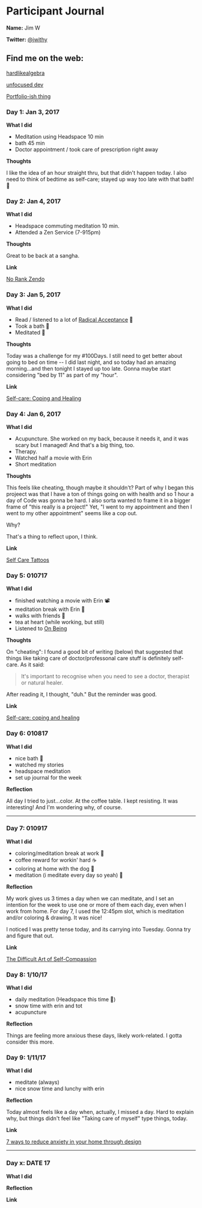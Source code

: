 # Participant Journal

**Name:** Jim W

**Twitter:** [@jwithy](https://twitter.com/jwithy)

## Find me on the web:

[hardlikealgebra](http://hardlikealgebra.com)

[unfocused dev](http://unfocused.tech)

[Portfolio-ish thing](http://jimwithington.com)

### Day 1: Jan 3, 2017

**What I did**

- Meditation using Headspace 10 min
- bath 45 min
- Doctor appointment / took care of prescription right away

**Thoughts**

I like the idea of an hour straight thru, but that didn't happen today. I also need to think of bedtime as self-care; stayed up way too late with that bath! 🛁

### Day 2: Jan 4, 2017

**What I did**

- Headspace commuting meditation 10 min.
- Attended a Zen Service (7-915pm)

**Thoughts**

Great to be back at a sangha.

**Link**

[No Rank Zendo](http://www.norankzendo.org/)

### Day 3: Jan 5, 2017

**What I did**

- Read / listened to a lot of [Radical Acceptance](https://www.amazon.com/dp/B000FC2NHG/ref=dp-kindle-redirect?_encoding=UTF8&btkr=1) 📖
- Took a bath 🛁
- Meditated 🙏

**Thoughts**

Today was a challenge for my #100Days.  I still need to get better about going to bed on time -- I did last night, and so today had an amazing morning...and then tonight I stayed up too late. Gonna maybe start considering "bed by 11" as part of my "hour".

**Link**

[Self-care: Coping and Healing](https://www.takebackthetech.net/be-safe/self-care-coping-and-healing)

### Day 4: Jan 6, 2017

**What I did**

- Acupuncture.  She worked on my back, because it needs it, and it was scary but I managed! And that's a big thing, too.
- Therapy.
- Watched half a movie with Erin
- Short meditation

**Thoughts**

This feels like cheating, though maybe it shouldn't? Part of why I began this projeect was that I have a ton of things going on with health and so 1 hour a day of Code was gonna be hard. I also sorta wanted to frame it in a bigger frame of "this really is a project!" Yet, "I went to my appointment and then I went to my other appointment" seems like a cop out.

Why?

That's a thing to reflect upon, I think.

**Link**

[Self Care Tattoos](https://motivationaltattoos.com/collections/motivational-tattoos/products/original-motivational-tattoo-pack)

### Day 5: 010717

**What I did**
- finished watching a movie with Erin 📽️
- meditation break with Erin 🙏
- walks with friends 🚶
- tea at heart (while working, but still)
- Listened to [On Being](http://www.onbeing.org/program/maria-popova-cartographer-of-meaning-in-a-digital-age/7580)

**Thoughts**

On "cheating":  I found a good bit of writing (below) that suggested that things like taking care of doctor/professonal care stuff is definitely self-care. As it said:

>It's important to recognise when you need to see a doctor, therapist or natural healer.

After reading it, I thought, "duh." But the reminder was good.

**Link**

[Self-care: coping and healing](https://www.takebackthetech.net/be-safe/self-care-coping-and-healing)

### Day 6:  010817

**What I did**
- nice bath 🛁
- watched my stories
- headspace meditation
- set up journal for the week

**Reflection**

All day I tried to just...color. At the coffee table. I kept resisting. It was interesting!  And I'm wondering why, of course.

***

### Day 7:  010917

**What I did**

- coloring/meditation break at work 🙏
- coffee reward for workin' hard ☕
- coloring at home with the dog 🐶
- meditation (i meditate every day so yeah) 🙏

**Reflection**

My work gives us 3 times a day when we can meditate, and I set an intention for the week to use one or more of them each day, even when I work from home. For day 7, I used the 12:45pm slot, which is meditation and/or coloring & drawing. It was nice!

I noticed I was pretty tense today, and its carrying into Tuesday. Gonna try and figure that out.

**Link**

[The Difficult Art of Self-Compassion](https://www.brainpickings.org/2016/09/05/school-of-life-self-compassion/)

### Day 8: 1/10/17

**What I did**
- daily meditation (Headspace this time 💪)
- snow time with erin and tot
- acupuncture

**Reflection**

Things are feeling more anxious these days, likely work-related. I gotta consider this more.

### Day 9: 1/11/17

**What I did**
- meditate (always)
- nice snow time and lunchy with erin

**Reflection**

Today almost feels like a day when, actually, I missed a day. Hard to explain why, but things didn't feel like "Taking care of myself" type things, today.

**Link**

[7 ways to reduce anxiety in your home through design](http://www.aestheticsofjoy.com/2016/11/5747/)

***

### Day x: DATE 17

**What I did**

**Reflection**

**Link**
